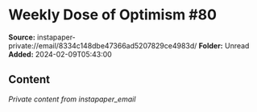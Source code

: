 # Weekly Dose of Optimism #80

**Source:** instapaper-private://email/8334c148dbe47366ad5207829ce4983d/
**Folder:** Unread
**Added:** 2024-02-09T05:43:00




## Content
*Private content from instapaper_email*
